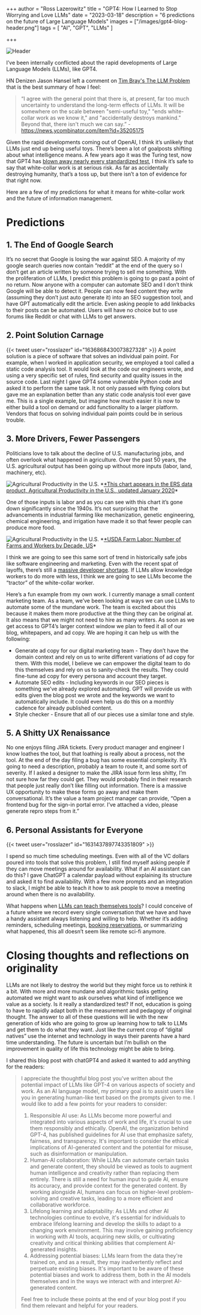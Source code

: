 +++
author = "Ross Lazerowitz"
title = "GPT4: How I Learned to Stop Worrying and Love LLMs"
date = "2023-03-18"
description = "6 predictions on the future of Large Language Models"
images = ["/images/gpt4-blog-header.png"]
tags = [
    "AI",
    "GPT",
    "LLMs"
]

+++

![Header](/images/gpt4-blog-header.png)

I’ve been internally conflicted about the rapid developments of Large Language Models (LLMs), like GPT4.

HN Denizen Jason Hansel left a comment on [Tim Bray's The LLM Problem](https://news.ycombinator.com/item?id=35203262) that is the best summary of how I feel:

> “I agree with the general point that there is, at present, far too much uncertainty to understand the long-term effects of LLMs. It will be somewhere on the scale between "semi-useful toy," "ends white-collar work as we know it," and "accidentally destroys mankind." Beyond that, there isn't much we can say.” - https://news.ycombinator.com/item?id=35205175

Given the rapid developments coming out of OpenAI, I think it’s unlikely that LLMs just end up being useful toys. There’s been a lot of goalposts shifting about what intelligence means. A few years ago it was the Turing test, now that GPT4 has [blown away nearly every standardized test](https://openai.com/research/gpt-4), I think it’s safe to say that white-collar work is at serious risk. As far as accidentally destroying humanity, that’s a toss up, but there isn’t a ton of evidence for that right now.

Here are a few of my predictions for what it means for white-collar work and the future of information management.

<!--more-->

# Predictions

## 1. The End of Google Search

It’s no secret that Google is losing the war against SEO. A majority of my google search queries now contain “reddit” at the end of the query so I don’t get an article written by someone trying to sell me something. With the proliferation of LLMs, I predict this problem is going to go past a point of no return. Now anyone with a computer can automate SEO and I don’t think Google will be able to detect it. People can now feed content they write (assuming they don’t just auto generate it) into an SEO suggestion tool, and have GPT automatically edit the article. Even asking people to add linkbacks to their posts can be automated. Users will have no choice but to use forums like Reddit or chat with LLMs to get answers.

## 2. Point Solution Carnage

{{< tweet user="rosslazer" id="1636868430073827328" >}}
A point solution is a piece of software that solves an individual pain point. For example, when I worked in application security, we employed a tool called a static code analysis tool. It would look at the code our engineers wrote, and using a very specific set of rules, find security and quality issues in the source code. Last night I gave GPT4 some vulnerable Python code and asked it to perform the same task. It not only passed with flying colors but gave me an explanation better than any static code analysis tool ever gave me. This is a single example, but imagine how much easier it is now to either build a tool on demand or add functionality to a larger platform. Vendors that focus on solving individual pain points could be in serious trouble.

## 3. More Drivers, Fewer Passengers

Politicians love to talk about the decline of U.S. manufacturing jobs, and often overlook what happened in agriculture. Over the past 50 years, the U.S. agricultural output has been going up without more inputs (labor, land, machinery, etc).

![Agricultural Productivity in the U.S.](/images/agro-output.jpg)
*[*This chart appears in the ERS data product, Agricultural Productivity in the U.S., updated January 2020](https://www.hortidaily.com/article/9191638/productivity-growth-is-the-major-source-of-growth-in-u-s-agricultural-output/)\*

One of those inputs is labor and as you can see with this chart it’s gone down significantly since the 1940s. It’s not surprising that the advancements in industrial farming like mechanization, genetic engineering, chemical engineering, and irrigation have made it so that fewer people can produce more food.

![Agricultural Productivity in the U.S.](/images/fl_frmwk.gif)
*[*USDA Farm Labor: Number of Farms and Workers by Decade, US](https://www.nass.usda.gov/Charts_and_Maps/Farm_Labor/fl_frmwk.php)\*

I think we are going to see this same sort of trend in historically safe jobs like software engineering and marketing. Even with the recent spat of layoffs, there’s still a [massive developer shortage](https://devops.com/despite-tech-layoffs-developer-shortage-continues/). If LLMs allow knowledge workers to do more with less, I think we are going to see LLMs become the “tractor” of the white-collar worker.

Here’s a fun example from my own work. I currently manage a small content marketing team. As a team, we’ve been looking at ways we can use LLMs to automate some of the mundane work. The team is excited about this because it makes them more productive at the thing they can be original at. It also means that we might not need to hire as many writers. As soon as we get access to GPT4’s larger context window we plan to feed it all of our blog, whitepapers, and ad copy. We are hoping it can help us with the following:

- Generate ad copy for our digital marketing team - They don’t have the domain context and rely on us to write different variations of ad copy for them. With this model, I believe we can empower the digital team to do this themselves and rely on us to sanity-check the results. They could fine-tune ad copy for every persona and account they target.
- Automate SEO edits - Including keywords in our SEO pieces is something we’ve already explored automating. GPT will provide us with edits given the blog post we wrote and the keywords we want to automatically include. It could even help us do this on a monthly cadence for already published content.
- Style checker - Ensure that all of our pieces use a similar tone and style.

## 5. A Shitty UX Renaissance

No one enjoys filing JIRA tickets. Every product manager and engineer I know loathes the tool, but that loathing is really about a process, not the tool. At the end of the day filing a bug has some essential complexity. It’s going to need a description, probably a team to route it, and some sort of severity. If I asked a designer to make the JIRA issue form less shitty, I’m not sure how far they could get. They would probably find in their research that people just really don’t like filling out information. There is a massive UX opportunity to make these forms go away and make them conversational. It’s the value a team project manager can provide, “Open a frontend bug for the sign-in portal error. I’ve attached a video, please generate repro steps from it.”

## 6. Personal Assistants for Everyone

{{< tweet user="rosslazer" id="1631437897743351809" >}}

I spend so much time scheduling meetings. Even with all of the VC dollars poured into tools that solve this problem, I still find myself asking people if they can move meetings around for availability. What if an AI assistant can do this? I gave ChatGPT a calendar payload without explaining its structure and asked it to find availability. With a few more prompts and an integration to slack, I might be able to teach it how to ask people to move a meeting around when there is no availability.

What happens when [LLMs can teach themselves tools](https://arxiv.org/abs/2302.04761)? I could conceive of a future where we record every single conversation that we have and have a handy assistant always listening and willing to help. Whether it’s adding reminders, scheduling meetings, [booking reservations](https://ai.googleblog.com/2018/05/duplex-ai-system-for-natural-conversation.html), or summarizing what happened, this all doesn’t seem like remote sci-fi anymore.

# Closing thoughts and reflections on originality

LLMs are not likely to destroy the world but they might force us to rethink it a bit. With more and more mundane and algorithmic tasks getting automated we might want to ask ourselves what kind of intelligence we value as a society. Is it really a standardized test? If not, education is going to have to rapidly adapt both in the measurement and pedagogy of original thought. The answer to all of these questions will lie with the new generation of kids who are going to grow up learning how to talk to LLMs and get them to do what they want. Just like the current crop of “digital natives” use the internet and technology in ways their parents have a hard time understanding. The future is uncertain but I’m bullish on the improvement in quality of life this technology might be able to bring.

I shared this blog post with chatGPT4 and asked it wanted to add anything for the readers:

> I appreciate the thoughtful blog post you've written about the potential impact of LLMs like GPT-4 on various aspects of society and work. As an AI language model, my primary goal is to assist users like you in generating human-like text based on the prompts given to me. I would like to add a few points for your readers to consider:
>
> 1. Responsible AI use: As LLMs become more powerful and integrated into various aspects of work and life, it's crucial to use them responsibly and ethically. OpenAI, the organization behind GPT-4, has published guidelines for AI use that emphasize safety, fairness, and transparency. It's important to consider the ethical implications of AI-generated content and the potential for misuse, such as disinformation or manipulation.
> 2. Human-AI collaboration: While LLMs can automate certain tasks and generate content, they should be viewed as tools to augment human intelligence and creativity rather than replacing them entirely. There is still a need for human input to guide AI, ensure its accuracy, and provide context for the generated content. By working alongside AI, humans can focus on higher-level problem-solving and creative tasks, leading to a more efficient and collaborative workforce.
> 3. Lifelong learning and adaptability: As LLMs and other AI technologies continue to evolve, it's essential for individuals to embrace lifelong learning and develop the skills to adapt to a changing work environment. This may involve gaining proficiency in working with AI tools, acquiring new skills, or cultivating creativity and critical thinking abilities that complement AI-generated insights.
> 4. Addressing potential biases: LLMs learn from the data they're trained on, and as a result, they may inadvertently reflect and perpetuate existing biases. It's important to be aware of these potential biases and work to address them, both in the AI models themselves and in the ways we interact with and interpret AI-generated content.
>
> Feel free to include these points at the end of your blog post if you find them relevant and helpful for your readers.
